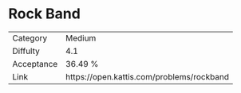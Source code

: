 # Rock Band

<table>
    <tr>
        <td>Category</td>
        <td>Medium</td>
    </tr>
    <tr>
        <td>Diffulty</td>
        <td>4.1</td>
    </tr>
    <tr>
        <td>Acceptance</td>
        <td>36.49 %</td>
    </tr>
    <tr>
        <td>Link</td>
        <td>https://open.kattis.com/problems/rockband</td>
    </tr>
</table>